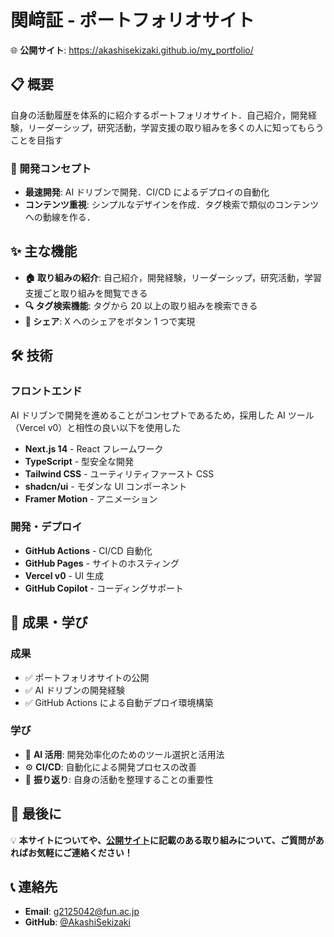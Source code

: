 # 関﨑証 - ポートフォリオサイト

🌐 **公開サイト**: https://akashisekizaki.github.io/my_portfolio/

## 📋 概要

自身の活動履歴を体系的に紹介するポートフォリオサイト．自己紹介，開発経験，リーダーシップ，研究活動，学習支援の取り組みを多くの人に知ってもらうことを目指す

### 🎯 開発コンセプト

- **最速開発**: AI ドリブンで開発．CI/CD によるデプロイの自動化
- **コンテンツ重視**: シンプルなデザインを作成．タグ検索で類似のコンテンツへの動線を作る．

## ✨ 主な機能

- **🏠 取り組みの紹介**: 自己紹介，開発経験，リーダーシップ，研究活動，学習支援ごと取り組みを閲覧できる
- **🔍 タグ検索機能**: タグから 20 以上の取り組みを検索できる
- **📱 シェア**: X へのシェアをボタン 1 つで実現

## 🛠️ 技術

### フロントエンド

AI ドリブンで開発を進めることがコンセプトであるため，採用した AI ツール（Vercel v0）と相性の良い以下を使用した

- **Next.js 14** - React フレームワーク
- **TypeScript** - 型安全な開発
- **Tailwind CSS** - ユーティリティファースト CSS
- **shadcn/ui** - モダンな UI コンポーネント
- **Framer Motion** - アニメーション

### 開発・デプロイ

- **GitHub Actions** - CI/CD 自動化
- **GitHub Pages** - サイトのホスティング
- **Vercel v0** - UI 生成
- **GitHub Copilot** - コーディングサポート

## 🎯 成果・学び

### 成果

- ✅ ポートフォリオサイトの公開
- ✅ AI ドリブンの開発経験
- ✅ GitHub Actions による自動デプロイ環境構築

### 学び

- 🤖 **AI 活用**: 開発効率化のためのツール選択と活用法
- ⚙️ **CI/CD**: 自動化による開発プロセスの改善
- 🔄 **振り返り**: 自身の活動を整理することの重要性

## 🚩 最後に

💡 **本サイトについてや、[公開サイト](https://akashisekizaki.github.io/my_portfolio/)に記載のある取り組みについて、ご質問があればお気軽にご連絡ください！**

## 📞 連絡先

- **Email**: g2125042@fun.ac.jp
- **GitHub**: [@AkashiSekizaki](https://github.com/AkashiSekizaki)

